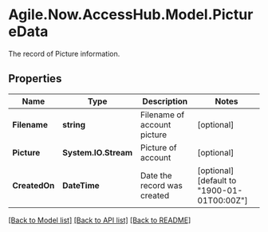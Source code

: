 # Agile.Now.AccessHub.Model.PictureData
The record of Picture information.

## Properties

Name | Type | Description | Notes
------------ | ------------- | ------------- | -------------
**Filename** | **string** | Filename of account picture | [optional] 
**Picture** | **System.IO.Stream** | Picture of account | [optional] 
**CreatedOn** | **DateTime** | Date the record was created | [optional] [default to "1900-01-01T00:00Z"]

[[Back to Model list]](../../README.md#documentation-for-models) [[Back to API list]](../../README.md#documentation-for-api-endpoints) [[Back to README]](../../README.md)

